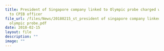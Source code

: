 ```yaml
---
title: President of Singapore company linked to Olympic probe charged with lying
  to CPIB officer
file_url: /files/News/20180215_st_president of singapore company linked to
  olympic probe.pdf
date: 2018-02-15
layout: file
description: ""
image: ""
---
```

